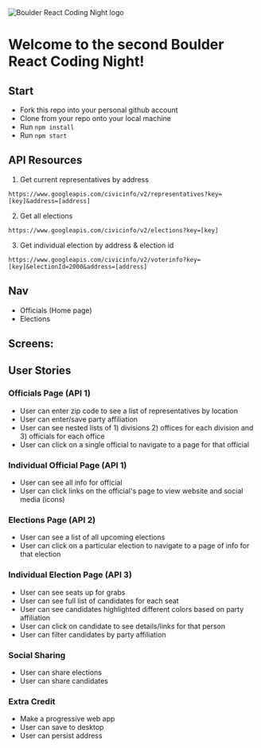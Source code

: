 <img src="./brcnLogo.png" alt="Boulder React Coding Night logo" align="center" />

# Welcome to the second Boulder React Coding Night!


## Start
* Fork this repo into your personal github account
* Clone from your repo onto your local machine
* Run `npm install`
* Run `npm start`


## API Resources
1) Get current representatives by address
```
https://www.googleapis.com/civicinfo/v2/representatives?key=[key]&address=[address]
```

2) Get all elections
```
https://www.googleapis.com/civicinfo/v2/elections?key=[key]
```

3) Get individual election by address & election id
```
https://www.googleapis.com/civicinfo/v2/voterinfo?key=[key]&electionId=2000&address=[address]
```

## Nav
* Officials (Home page)
* Elections


## Screens:

## User Stories

### Officials Page (API 1)
* User can enter zip code to see a list of representatives by location
* User can enter/save party affiliation
* User can see nested lists of 1) divisions 2) offices for each division and 3) officials for each office
* User can click on a single official to navigate to a page for that official

### Individual Official Page (API 1)
* User can see all info for official
* User can click links on the official's page to view website and social media (icons)

### Elections Page (API 2)
* User can see a list of all upcoming elections
* User can click on a particular election to navigate to a page of info for that election

### Individual Election Page (API 3)
* User can see seats up for grabs
* User can see full list of candidates for each seat
* User can see candidates highlighted different colors based on party affiliation
* User can click on candidate to see details/links for that person
* User can filter candidates by party affiliation

### Social Sharing
* User can share elections
* User can share candidates

### Extra Credit
* Make a progressive web app
* User can save to desktop
* User can persist address
